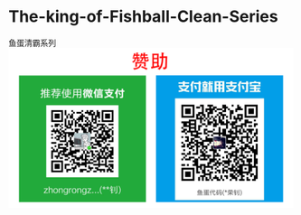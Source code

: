 # The-king-of-Fishball-Clean-Series
鱼蛋清霸系列
![image](https://github.com/zhongrongzhao/The-king-of-Fishball-Clean-Series/blob/master/%E8%B5%9E%E5%8A%A9.png)
